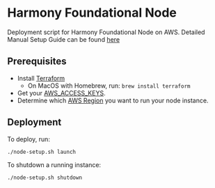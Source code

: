 # Harmony Foundational Node
Deployment script for Harmony Foundational Node on AWS. Detailed Manual Setup Guide can be found [here](https://docs.google.com/document/d/1t4TCcvqu84YK5657ddOrezJc_Dn8GRiIwGMwPGlk6x8)

## Prerequisites
- Install [Terraform](https://learn.hashicorp.com/terraform/getting-started/install.html)
    - On MacOS with Homebrew, run: `brew install terraform`
- Get your [AWS_ACCESS_KEYS](https://docs.aws.amazon.com/general/latest/gr/aws-sec-cred-types.html).
- Determine which [AWS Region](https://docs.aws.amazon.com/AmazonRDS/latest/UserGuide/Concepts.RegionsAndAvailabilityZones.html) you want to run your node instance.

## Deployment

To deploy, run:

```
./node-setup.sh launch
```
To shutdown a running instance:

```
./node-setup.sh shutdown
```